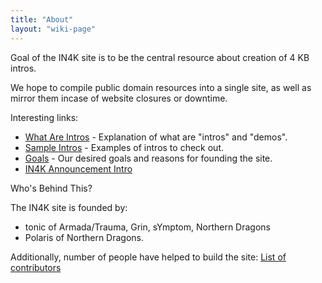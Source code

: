 ```yaml
---
title: "About"
layout: "wiki-page"
---
```


Goal of the IN4K site is to be the central resource about creation of 4 KB intros.

We hope to compile public domain resources into a single site, as well as mirror them incase of website closures or downtime.

Interesting links:

* [What Are Intros](What_Are_Intros) - Explanation of what are "intros" and "demos".
* [Sample Intros](Sample_intros) - Examples of intros to check out.
* [Goals](Goals) - Our desired goals and reasons for founding the site.
* [IN4K Announcement Intro](http://in4k.untergrund.net/files/in4k_ai.zip)

Who's Behind This?

The IN4K site is founded by:

* tonic of Armada/Trauma, Grin, sYmptom, Northern Dragons
* Polaris of Northern Dragons.

Additionally, number of people have helped to build the site:
[List of contributors](list-of-contributors)
